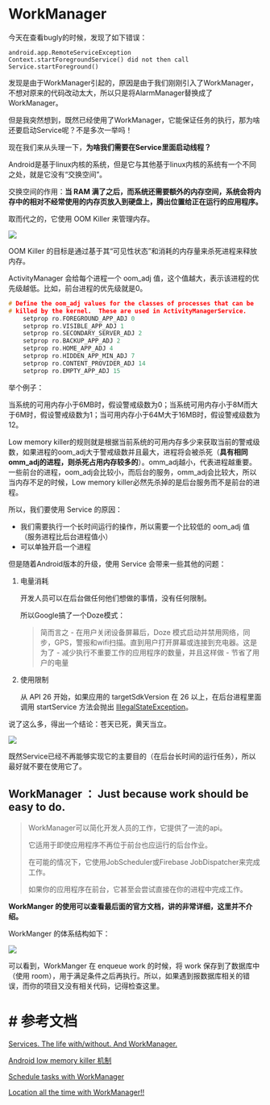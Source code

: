 # WorkManager

今天在查看bugly的时候，发现了如下错误：

```
android.app.RemoteServiceException
Context.startForegroundService() did not then call Service.startForeground()
```

发现是由于WorkManager引起的，原因是由于我们刚刚引入了WorkManager，不想对原来的代码改动太大，所以只是将AlarmManager替换成了WorkManager。

但是我突然想到，既然已经使用了WorkManager，它能保证任务的执行，那为啥还要启动Service呢？不是多次一举吗！

现在我们来从头理一下，**为啥我们需要在Service里面启动线程？**

Android是基于linux内核的系统，但是它与其他基于linux内核的系统有一个不同之处，就是它没有“交换空间”。

交换空间的作用：**当 RAM 满了之后，而系统还需要额外的内存空间，系统会将内存中的相对不经常使用的内存页放入到硬盘上，腾出位置给正在运行的应用程序。**

取而代之的，它使用 OOM Killer 来管理内存。

![](F:\note-markdown\WorkManager\1_92pIQu01ijeZ08BulvDm3Q.png)

OOM Killer 的目标是通过基于其“可见性状态”和消耗的内存量来杀死进程来释放内存。

ActivityManager 会给每个进程一个 oom_adj 值，这个值越大，表示该进程的优先级越低。比如，前台进程的优先级就是0。

```c++
# Define the oom_adj values for the classes of processes that can be
# killed by the kernel.  These are used in ActivityManagerService.
    setprop ro.FOREGROUND_APP_ADJ 0
    setprop ro.VISIBLE_APP_ADJ 1
    setprop ro.SECONDARY_SERVER_ADJ 2
    setprop ro.BACKUP_APP_ADJ 2
    setprop ro.HOME_APP_ADJ 4
    setprop ro.HIDDEN_APP_MIN_ADJ 7
    setprop ro.CONTENT_PROVIDER_ADJ 14
    setprop ro.EMPTY_APP_ADJ 15
```

举个例子：

当系统的可用内存小于6MB时，假设警戒级数为0；当系统可用内存小于8M而大于6M时，假设警戒级数为1；当可用内存小于64M大于16MB时，假设警戒级数为12。

Low memory killer的规则就是根据当前系统的可用内存多少来获取当前的警戒级数，如果进程的oom_adj大于警戒级数并且最大，进程将会被杀死（**具有相同omm_adj的进程，则杀死占用内存较多的**）。omm_adj越小，代表进程越重要。一些前台的进程，oom_adj会比较小，而后台的服务，omm_adj会比较大，所以当内存不足的时候，Low memory killer必然先杀掉的是后台服务而不是前台的进程。

所以，我们要使用 Service 的原因：

- 我们需要执行一个长时间运行的操作，所以需要一个比较低的 oom_adj 值 （服务进程比后台进程值小）
- 可以单独开启一个进程

但是随着Android版本的升级，使用 Service 会带来一些其他的问题：

1. 电量消耗

   开发人员可以在后台做任何他们想做的事情，没有任何限制。

   所以Google搞了一个Doze模式：

   > 简而言之 - 在用户关闭设备屏幕后，Doze 模式启动并禁用网络，同步，GPS，警报和wifi扫描。直到用户打开屏幕或连接到充电器。这是为了 - 减少执行不重要工作的应用程序的数量，并且这样做 - 节省了用户的电量

2. 使用限制

   从 API 26 开始，如果应用的 targetSdkVersion 在 26 以上，在后台进程里面调用 startService 方法会抛出 [IllegalStateException](https://developer.android.com/reference/java/lang/IllegalStateException.html)。

说了这么多，得出一个结论：苍天已死，黄天当立。

![](F:\note-markdown\WorkManager\1_ISeFOxwzOKMzsoz3SMm9Nw.png)

既然Service已经不再能够实现它的主要目的（在后台长时间的运行任务），所以最好就不要在使用它了。



## WorkManager ： Just because work should be easy to do.

> WorkManager可以简化开发人员的工作，它提供了一流的api。
>
> 它适用于即使应用程序不再位于前台也应运行的后台作业。
>
> 在可能的情况下，它使用JobScheduler或Firebase JobDispatcher来完成工作。
>
> 如果你的应用程序在前台，它甚至会尝试直接在你的进程中完成工作。



**WorkManger 的使用可以查看最后面的官方文档，讲的非常详细，这里并不介绍。**



WorkManger 的体系结构如下：

![](F:\note-markdown\WorkManager\1_VkznGM_XrSK9kmOujJCV6w.png)

可以看到，WorkManger 在 enqueue work 的时候，将 work 保存到了数据库中（使用 room），用于满足条件之后再执行。所以，如果遇到报数据库相关的错误，而你的项目又没有相关代码，记得检查这里。



# # 参考文档

[Services. The life with/without. And WorkManager.](<https://medium.com/google-developer-experts/services-the-life-with-without-and-worker-6933111d62a6>)

[Android low memory killer 机制](<https://www.wolfcstech.com/2015/10/04/lowmemorykiller/>)

[Schedule tasks with WorkManager](<https://developer.android.com/topic/libraries/architecture/workmanager>)

[Location all the time with WorkManager!!](<https://medium.com/@prithvibhola08/location-all-the-time-with-workmanager-8f8b58ae4bbc>)